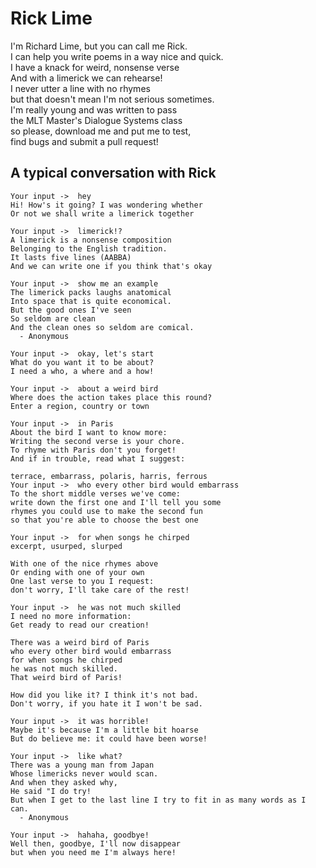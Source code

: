 # Rick Lime
I'm Richard Lime, but you can call me Rick.  
I can help you write poems in a way nice and quick.  
I have a knack for weird, nonsense verse  
And with a limerick we can rehearse!  
I never utter a line with no rhymes  
but that doesn't mean I'm not serious sometimes.  
I'm really young and was written to pass  
the MLT Master's Dialogue Systems class  
so please, download me and put me to test,  
find bugs and submit a pull request!  

## A typical conversation with Rick
```
Your input ->  hey                                           
Hi! How's it going? I was wondering whether
Or not we shall write a limerick together

Your input ->  limerick!?                                    
A limerick is a nonsense composition
Belonging to the English tradition.
It lasts five lines (AABBA)
And we can write one if you think that's okay

Your input ->  show me an example                            
The limerick packs laughs anatomical
Into space that is quite economical.
But the good ones I've seen
So seldom are clean
And the clean ones so seldom are comical.
  - Anonymous

Your input ->  okay, let's start                             
What do you want it to be about?
I need a who, a where and a how!

Your input ->  about a weird bird                            
Where does the action takes place this round?
Enter a region, country or town

Your input ->  in Paris                                      
About the bird I want to know more:
Writing the second verse is your chore.
To rhyme with Paris don't you forget!
And if in trouble, read what I suggest:

terrace, embarrass, polaris, harris, ferrous
Your input ->  who every other bird would embarrass          
To the short middle verses we've come:
write down the first one and I'll tell you some
rhymes you could use to make the second fun
so that you're able to choose the best one

Your input ->  for when songs he chirped                     
excerpt, usurped, slurped

With one of the nice rhymes above
Or ending with one of your own
One last verse to you I request:
don't worry, I'll take care of the rest!

Your input ->  he was not much skilled                       
I need no more information:
Get ready to read our creation!

There was a weird bird of Paris
who every other bird would embarrass
for when songs he chirped
he was not much skilled.
That weird bird of Paris!

How did you like it? I think it's not bad.
Don't worry, if you hate it I won't be sad.

Your input ->  it was horrible!                              
Maybe it's because I'm a little bit hoarse
But do believe me: it could have been worse!

Your input ->  like what?                                    
There was a young man from Japan
Whose limericks never would scan.
And when they asked why,
He said "I do try!
But when I get to the last line I try to fit in as many words as I can.
  - Anonymous

Your input ->  hahaha, goodbye!                              
Well then, goodbye, I'll now disappear
but when you need me I'm always here!
```
